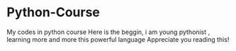 # Python-Course
My codes in python course
Here is the beggin, i am young pythonist , learning more and more this powerful language
Appreciate you reading this!
